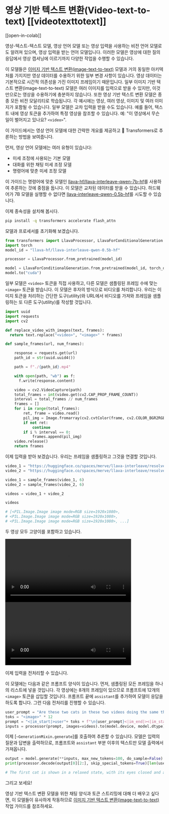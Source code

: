 <!--Copyright 2024 The HuggingFace Team. All rights reserved.

Licensed under the Apache License, Version 2.0 (the "License"); you may not use this file except in compliance with
the License. You may obtain a copy of the License at

http://www.apache.org/licenses/LICENSE-2.0

Unless required by applicable law or agreed to in writing, software distributed under the License is distributed on
an "AS IS" BASIS, WITHOUT WARRANTIES OR CONDITIONS OF ANY KIND, either express or implied. See the License for the
specific language governing permissions and limitations under the License.

⚠️ Note that this file is in Markdown but contain specific syntax for our doc-builder (similar to MDX) that may not be
rendered properly in your Markdown viewer.

-->

# 영상 기반 텍스트 변환(Video-text-to-text) [[videotexttotext]]

[[open-in-colab]]

영상-텍스트-텍스트 모델, 영상 언어 모델 또는 영상 입력을 사용하는 비전 언어 모델로도 알려져 있으며, 영상 입력을 받는 언어 모델입니다. 이러한 모델은 영상에 대한 질의응답에서 영상 캡셔닝에 이르기까지 다양한 작업을 수행할 수 있습니다.

이 모델들은 [이미지 기반 텍스트 변환(image-text-to-text)](../image_text_to_text.md) 모델과 거의 동일한 아키텍처를 가지지만 영상 데이터를 수용하기 위한 일부 변경 사항이 있습니다. 영상 데이터는 기본적으로 시간적 의존성을 가진 이미지 프레임이기 때문입니다. 일부 이미지 기반 텍스트 변환(image-text-to-text) 모델은 여러 이미지를 입력으로 받을 수 있지만, 이것만으로는 영상을 수용하기에 충분하지 않습니다. 또한 영상 기반 텍스트 변환 모델은 종종 모든 비전 모달리티로 학습됩니다. 각 예시에는 영상, 여러 영상, 이미지 및 여러 이미지가 포함될 수 있습니다. 일부 모델은 교차 입력을 받을 수도 있습니다. 예를 들어, 텍스트 내에 영상 토큰을 추가하여 특정 영상을 참조할 수 있습니다. 예: "이 영상에서 무슨 일이 벌어지고 있나요? `<video>`".

이 가이드에서는 영상 언어 모델에 대한 간략한 개요를 제공하고 🤗 Transformers로 추론하는 방법을 보여줍니다.

먼저, 영상 언어 모델에는 여러 유형이 있습니다:
- 미세 조정에 사용되는 기본 모델
- 대화를 위한 채팅 미세 조정 모델
- 명령어에 맞춘 미세 조정 모델

이 가이드는 명령어에 맞춘 모델인 [llava-hf/llava-interleave-qwen-7b-hf](https://huggingface.co/llava-hf/llava-interleave-qwen-7b-hf)를 사용하여 추론하는 것에 중점을 둡니다. 이 모델은 교차된 데이터를 받을 수 있습니다. 하드웨어가 7B 모델을 실행할 수 없다면 [llava-interleave-qwen-0.5b-hf](https://huggingface.co/llava-hf/llava-interleave-qwen-0.5b-hf)를 시도할 수 있습니다.

이제 종속성을 설치해 봅시다.

```bash
pip install -q transformers accelerate flash_attn 
```

모델과 프로세서를 초기화해 보겠습니다.

```python
from transformers import LlavaProcessor, LlavaForConditionalGeneration
import torch
model_id = "llava-hf/llava-interleave-qwen-0.5b-hf"

processor = LlavaProcessor.from_pretrained(model_id)

model = LlavaForConditionalGeneration.from_pretrained(model_id, torch_dtype=torch.float16)
model.to("cuda")
```

일부 모델은 `<video>` 토큰을 직접 사용하고, 다른 모델은 샘플링된 프레임 수에 맞는 `<image>` 토큰을 받습니다. 이 모델은 후자의 방식으로 비디오를 처리합니다. 우리는 이미지 토큰을 처리하는 간단한 도구(utility)와 URL에서 비디오를 가져와 프레임을 샘플링하는 또 다른 도구(utility)를 작성할 것입니다.

```python
import uuid
import requests
import cv2

def replace_video_with_images(text, frames):
  return text.replace("<video>", "<image>" * frames)

def sample_frames(url, num_frames):

    response = requests.get(url)
    path_id = str(uuid.uuid4())

    path = f"./{path_id}.mp4" 

    with open(path, "wb") as f:
      f.write(response.content)

    video = cv2.VideoCapture(path)
    total_frames = int(video.get(cv2.CAP_PROP_FRAME_COUNT))
    interval = total_frames // num_frames
    frames = []
    for i in range(total_frames):
        ret, frame = video.read()
        pil_img = Image.fromarray(cv2.cvtColor(frame, cv2.COLOR_BGR2RGB))
        if not ret:
            continue
        if i % interval == 0:
            frames.append(pil_img)
    video.release()
    return frames
```

이제 입력을 받아 보겠습니다. 우리는 프레임을 샘플링하고 그것을 연결할 것입니다.

```python
video_1 = "https://huggingface.co/spaces/merve/llava-interleave/resolve/main/cats_1.mp4"
video_2 = "https://huggingface.co/spaces/merve/llava-interleave/resolve/main/cats_2.mp4"

video_1 = sample_frames(video_1, 6)
video_2 = sample_frames(video_2, 6)

videos = video_1 + video_2

videos

# [<PIL.Image.Image image mode=RGB size=1920x1080>,
# <PIL.Image.Image image mode=RGB size=1920x1080>,
# <PIL.Image.Image image mode=RGB size=1920x1080>, ...]
```

두 영상 모두 고양이를 포함하고 있습니다.

<div class="container">
  <div class="video-container">
    <video width="400" controls>
      <source src="https://huggingface.co/spaces/merve/llava-interleave/resolve/main/cats_1.mp4" type="video/mp4">
    </video>
  </div>

  <div class="video-container">
    <video width="400" controls>
      <source src="https://huggingface.co/spaces/merve/llava-interleave/resolve/main/cats_2.mp4" type="video/mp4">
    </video>
  </div>
</div>

이제 입력을 전처리할 수 있습니다.

이 모델에는 다음과 같은 프롬프트 양식이 있습니다. 먼저, 샘플링된 모든 프레임을 하나의 리스트에 넣을 것입니다. 각 영상에는 8개의 프레임이 있으므로 프롬프트에 12개의 `<image>` 토큰을 삽입할 것입니다. 프롬프트 끝에 `assistant`를 추가하여 모델이 응답을 하도록 합니다. 그런 다음 전처리를 진행할 수 있습니다.

```python
user_prompt = "Are these two cats in these two videos doing the same thing?" # 두 영상 속 고양이들이 같은 행동을 하고 있나요?
toks = "<image>" * 12
prompt = "<|im_start|>user"+ toks + f"\n{user_prompt}<|im_end|><|im_start|>assistant"
inputs = processor(prompt, images=videos).to(model.device, model.dtype)
```

이제 [`~GenerationMixin.generate`]를 호출하여 추론할 수 있습니다. 모델은 입력의 질문과 답변을 출력하므로, 프롬프트와 `assistant` 부분 이후의 텍스트만 모델 출력에서 가져옵니다.

```python
output = model.generate(**inputs, max_new_tokens=100, do_sample=False)
print(processor.decode(output[0][2:], skip_special_tokens=True)[len(user_prompt)+10:])

# The first cat is shown in a relaxed state, with its eyes closed and a content expression, while the second cat is shown in a more active state, with its mouth open wide, possibly in a yawn or a vocalization. (첫 번째 고양이는 눈을 감고 만족스러운 표정을 지으며 편안한 상태를 보여주고 있으며, 두 번째 고양이는 입을 크게 벌리고 있어 하품을 하거나 소리를 내는 것처럼 더 활발한 상태를 보여줍니다.)


```

그리고 보세요!

영상 기반 텍스트 변환 모델을 위한 채팅 양식과 토큰 스트리밍에 대해 더 배우고 싶다면, 이 모델들이 유사하게 작동하므로 [이미지 기반 텍스트 변환(image-text-to-text)](../image_text_to_text) 작업 가이드를 참조하세요.